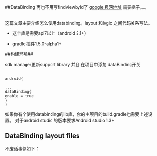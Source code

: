 ##DataBinding 再也不用写findviewbyId了
[google 官网地址](http://developer.android.com/tools/data-binding/guide.html) 需要梯子。。。

<br>
这篇文章主要介绍怎么使用databinding。layout 和logic 之间代码关系写法。


- 这个库是需要api7以上（android 2.1+）

- gradle 插件1.5.0-alpha1+

##构建环境##

sdk manager更新support library 并且 在项目中添加
dataBinding开关

``` 

android｛

...
dataBinding{
enable = true
}
}

```

如果你有个使用databinding的lib库，你的主项目的build.gradle也需要上述设置。
对于android studio 的版本要求Android studio 1.3+

## DataBinding layout files

不废话事例如下：
```



```














